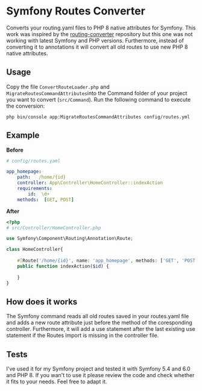 
# Symfony Routes Converter

Converts your routing.yaml files to PHP 8 native attributes for Symfony.
This work was inspired by the [routing-converter](https://github.com/Stoakes/routing-converter) repository but this one was not working with latest Symfony and PHP versions. Furthermore, instead of converting it to annotations it will convert all old routes to use new PHP 8 native attributes.

## Usage

Copy the file `ConvertRouteLoader.php` and `MigrateRoutesCommandAttributes`into the Command folder of your project you want to convert (`src/Command`).
Run the following command to execute the conversion:

    php bin/console app:MigrateRoutesCommandAttributes config/routes.yml

## Example 

**Before**

````yaml
# config/routes.yaml

app_homepage:
    path:   /home/{id}
    controller: App\Controller\HomeController::indexAction
    requirements:
        id:  \d+
    methods:  [GET, POST]
````
**After**

````php
<?php
# src/Controller/HomeController.php

use Symfony\Component\Routing\Annotation\Route;

class HomeController{
    
    #[Route('/home/{id}', name: 'app_homepage', methods: ['GET', 'POST'], requirements: ['id' => '\d+'])]
    public function indexAction($id) {
    
    }  
}
````

## How does it works

The Symfony command reads all old routes saved in your routes.yaml file and adds a new route attribute just before the method of the coresponding controller. Furthermore, it will add a use statement after the last existing use statement if the Routes import is missing in the controller file.

## Tests

I've used it for my Symfony project and tested it with Symfony 5.4 and 6.0 and PHP 8. If you wan't to use it please review the code and check whether it fits to your needs. Feel free to adapt it.
